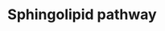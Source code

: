 ---
annotations:
- id: PW:0000197
  parent: classic metabolic pathway
  type: Pathway Ontology
  value: sphingolipid metabolic pathway
authors:
- MaintBot
- Khanspers
- Egonw
- Mkutmon
- DeSl
- LarsEijssen
- Fehrhart
- Marvin M2
citedin:
- link: 10.1194/jlr.M010454
- link: PMC5085087
  title: Long Term Culture of the A549 Cancer Cell Line Promotes Multilamellar Body
    Formation and Differentiation towards an Alveolar Type II Pneumocyte Phenotype
    (2016)
communities:
- ONTOX
description: The sphingolipid metabolites and genes (with the gene abbreviations shown
  in boxes, or enzyme names where gene names are ambiguous) are given for the condensation
  of serine and palmitoyl-CoA to form 3-ketosphinganine (3-ketoSa) by serine palmitoyltransferase,
  which is reduced to sphinganine (Sa), acylated to dihydroceramides, DHCer, by (DH)Cer
  synthases, and incorporated into more complex DH-sphingolipids (the 1-phosphate,
  DHCerP, sphingomyelins, DHSM, glucosylceramides, DHGlcCer, galactosylceramides,
  DHGalCer, lactosylceramides, DHLacCer, and sulfatides, or desaturated to Cer followed
  by headgroup addition. Also included are a number of the catabolic genes, e.g.,
  sphingomyelinases, SMases, ceramidases, ASAH, sphingosine kinases, for the formation
  of sphinganine 1-phosphate (Sa1P) and sphingosine 1-phosphate (So1P), and phosphatases
  for the reverse reaction and the lyase that cleaves sphingoid base 1-phosphates
  to ethanolamine phosphate (EP), hexadecanal (C16:0al) and hexadecenal (C16:1al).  This
  pathway has been updated with information from [Lipidmaps>Sphingolipids](https://lipidmaps.org/resources/pathways/vanted.php).
  Metabolites and proteins from this pathway are coloured orange and have a rounded
  rectangle shape (where an oval shape indicates that the node only occurs in the
  LipidMaps pathway). Reactions occurring in the lipidmaps pathways are coloured orange
  (where a dashed line indicates that the reaction only occurs in the LipidMaps pathway).
last-edited: 2025-03-07
ndex: a54db076-8b62-11eb-9e72-0ac135e8bacf
organisms:
- Homo sapiens
redirect_from:
- /index.php/Pathway:WP1422
- /instance/WP1422
- /instance/WP1422_r137658
revision: r137658
schema-jsonld:
- '@context': https://schema.org/
  '@id': https://wikipathways.github.io/pathways/WP1422.html
  '@type': Dataset
  creator:
    '@type': Organization
    name: WikiPathways
  description: The sphingolipid metabolites and genes (with the gene abbreviations
    shown in boxes, or enzyme names where gene names are ambiguous) are given for
    the condensation of serine and palmitoyl-CoA to form 3-ketosphinganine (3-ketoSa)
    by serine palmitoyltransferase, which is reduced to sphinganine (Sa), acylated
    to dihydroceramides, DHCer, by (DH)Cer synthases, and incorporated into more complex
    DH-sphingolipids (the 1-phosphate, DHCerP, sphingomyelins, DHSM, glucosylceramides,
    DHGlcCer, galactosylceramides, DHGalCer, lactosylceramides, DHLacCer, and sulfatides,
    or desaturated to Cer followed by headgroup addition. Also included are a number
    of the catabolic genes, e.g., sphingomyelinases, SMases, ceramidases, ASAH, sphingosine
    kinases, for the formation of sphinganine 1-phosphate (Sa1P) and sphingosine 1-phosphate
    (So1P), and phosphatases for the reverse reaction and the lyase that cleaves sphingoid
    base 1-phosphates to ethanolamine phosphate (EP), hexadecanal (C16:0al) and hexadecenal
    (C16:1al).  This pathway has been updated with information from [Lipidmaps>Sphingolipids](https://lipidmaps.org/resources/pathways/vanted.php).
    Metabolites and proteins from this pathway are coloured orange and have a rounded
    rectangle shape (where an oval shape indicates that the node only occurs in the
    LipidMaps pathway). Reactions occurring in the lipidmaps pathways are coloured
    orange (where a dashed line indicates that the reaction only occurs in the LipidMaps
    pathway).
  keywords:
  - 3-ketodihydroshpingosine
  - 3-ketosphinganine
  - ACER1
  - ASAH1
  - ASAH2
  - B4GALT6
  - CDase
  - CERK
  - CERT
  - Cer1P
  - CerS1
  - CerS2
  - CerS3
  - CerS4
  - CerS5
  - CerS6
  - Ceramides
  - DEGS1
  - DEGS2
  - DHCer1P
  - DHGlcCer
  - DHLacCer
  - DHSM
  - Dihydroceramide
  - Dihydroceramide desaturase
  - Dihydrosphingosine
  - Ethanolamine phosphate
  - FVT1
  - Fumonisins B1
  - GAL3ST1
  - GBA
  - GBA2
  - GalCer
  - GalCer synthase
  - GlcCer
  - GlcCer synthase
  - Glucosylceramidase
  - KDSR
  - Lactosylceramide
  - PP1
  - PP2A
  - PPAP2A
  - Palmityl-CoA
  - Phosphatase
  - S1P lyase
  - SGMS1
  - SGMS2
  - SGPL1
  - SGPP2
  - SMS1
  - SMS2
  - SPHK1
  - SPHK2
  - SPT1
  - SPT2
  - SPT3
  - Sa 1-phosphate
  - Serine
  - SoP lyase1
  - Sphinganine
  - Sphingomyelin
  - Sphingosine
  - Sphingosine 1-phosphate
  - Sulfatide
  license: CC0
  name: Sphingolipid pathway
seo: CreativeWork
title: Sphingolipid pathway
wpid: WP1422
---